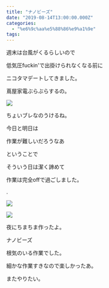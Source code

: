 ```yaml
---
title: "ナノビーズ"
date: "2019-08-14T13:00:00.000Z"
categories: 
  - "%e6%9c%aa%e5%88%86%e9%a1%9e"
tags: 
---
```


週末は台風がくるらしいので

低気圧fuckin'で出掛けられなくなる前に

ニコタマデートしてきました。

蔦屋家電ぶらぶらするの。

![](/images/2019-08-14-12-10-443979967326658618176.jpg)

ちょいブレなのうけるね。

今日と明日は

作業が難しいだろうなあ

ということで

そういう日は潔く諦めて

作業は完全offで過ごしました。

.

![](/images/2019-08-14-21-35-073242304221079633305.jpg)

![](/images/2019-08-14-22-14-308238069195583257653.jpg)

夜にちまちま作ったよ。

ナノビーズ

根気のいる作業でした。

細かな作業すきなので楽しかったあ。

またやりたい。
